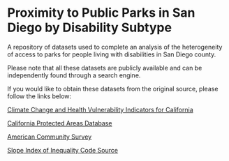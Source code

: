 # Proximity to Public Parks in San Diego by Disability Subtype
A repository of datasets used to complete an analysis of the heterogeneity of access to parks for people living with disabilities in San Diego county.

Please note that all these datasets are publicly available and can be independently found through a search engine.

If you would like to obtain these datasets from the original source, please follow the links below:

[Climate Change and Health Vulnerability Indicators for California]((https://www.cdph.ca.gov/Programs/OHE/Pages/CC-Health-Vulnerability-Indicators.aspx?TSPD_101_R0=087ed344cfab2000b8314ff51b362f5e09361690f109711e17cdf8db4472c29a0d319ddfecdeaf8408e4839c29143000d13052872b5fe7446b61520a4b7d28ec10d3bd990c58c146bf281ee57f16c3127d0bb38ba88193f225b799ab5f5e88e7))

[California Protected Areas Database]([url](https://data.cnra.ca.gov/dataset/california-protected-areas-database))

[American Community Survey]([url](https://data.census.gov))

[Slope Index of Inequality Code Source]([url](https://CRAN.R-project.org/package=PHEindicatormethods))
